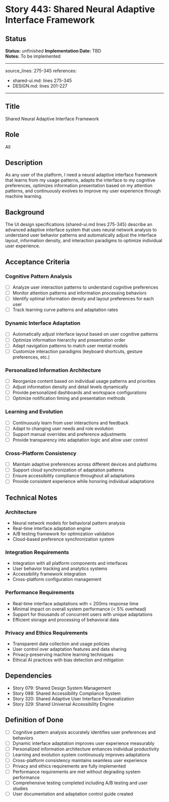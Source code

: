 # Story 443: Shared Neural Adaptive Interface Framework

## Status
**Status:** unfinished
**Implementation Date:** TBD  
**Notes:** To be implemented

---
source_lines: 275-345
references:
  - shared-ui.md: lines 275-345
  - DESIGN.md: lines 201-227
---

## Title
Shared Neural Adaptive Interface Framework

## Role
All

## Description
As any user of the platform, I need a neural adaptive interface framework that learns from my usage patterns, adapts the interface to my cognitive preferences, optimizes information presentation based on my attention patterns, and continuously evolves to improve my user experience through machine learning.

## Background
The UI design specifications (shared-ui.md lines 275-345) describe an advanced adaptive interface system that uses neural network analysis to understand user behavior patterns and automatically adjust the interface layout, information density, and interaction paradigms to optimize individual user experience.

## Acceptance Criteria

### Cognitive Pattern Analysis
- [ ] Analyze user interaction patterns to understand cognitive preferences
- [ ] Monitor attention patterns and information processing behaviors
- [ ] Identify optimal information density and layout preferences for each user
- [ ] Track learning curve patterns and adaptation rates

### Dynamic Interface Adaptation
- [ ] Automatically adjust interface layout based on user cognitive patterns
- [ ] Optimize information hierarchy and presentation order
- [ ] Adapt navigation patterns to match user mental models
- [ ] Customize interaction paradigms (keyboard shortcuts, gesture preferences, etc.)

### Personalized Information Architecture
- [ ] Reorganize content based on individual usage patterns and priorities
- [ ] Adjust information density and detail levels dynamically
- [ ] Provide personalized dashboards and workspace configurations
- [ ] Optimize notification timing and presentation methods

### Learning and Evolution
- [ ] Continuously learn from user interactions and feedback
- [ ] Adapt to changing user needs and role evolution
- [ ] Support manual overrides and preference adjustments
- [ ] Provide transparency into adaptation logic and allow user control

### Cross-Platform Consistency
- [ ] Maintain adaptive preferences across different devices and platforms
- [ ] Support cloud synchronization of adaptation patterns
- [ ] Ensure accessibility compliance throughout all adaptations
- [ ] Provide consistent experience while honoring individual adaptations

## Technical Notes

### Architecture
- Neural network models for behavioral pattern analysis
- Real-time interface adaptation engine
- A/B testing framework for optimization validation
- Cloud-based preference synchronization system

### Integration Requirements
- Integration with all platform components and interfaces
- User behavior tracking and analytics systems
- Accessibility framework integration
- Cross-platform configuration management

### Performance Requirements
- Real-time interface adaptations with < 200ms response time
- Minimal impact on overall system performance (< 5% overhead)
- Support for thousands of concurrent users with unique adaptations
- Efficient storage and processing of behavioral data

### Privacy and Ethics Requirements
- Transparent data collection and usage policies
- User control over adaptation features and data sharing
- Privacy-preserving machine learning techniques
- Ethical AI practices with bias detection and mitigation

## Dependencies
- Story 079: Shared Design System Management
- Story 088: Shared Accessibility Compliance System
- Story 320: Shared Adaptive User Interface Personalization
- Story 329: Shared Universal Accessibility Engine

## Definition of Done
- [ ] Cognitive pattern analysis accurately identifies user preferences and behaviors
- [ ] Dynamic interface adaptation improves user experience measurably
- [ ] Personalized information architecture enhances individual productivity
- [ ] Learning and evolution system continuously improves adaptations
- [ ] Cross-platform consistency maintains seamless user experience
- [ ] Privacy and ethics requirements are fully implemented
- [ ] Performance requirements are met without degrading system performance
- [ ] Comprehensive testing completed including A/B testing and user studies
- [ ] User documentation and adaptation control guide created
